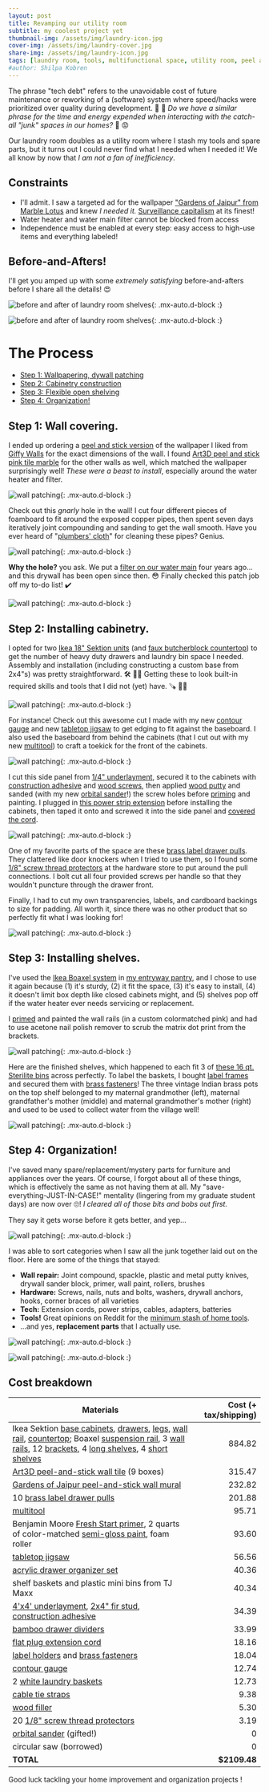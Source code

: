 ```yaml
---
layout: post
title: Revamping our utility room
subtitle: my coolest project yet
thumbnail-img: /assets/img/laundry-icon.jpg
cover-img: /assets/img/laundry-cover.jpg
share-img: /assets/img/laundry-icon.jpg
tags: [laundry room, tools, multifunctional space, utility room, peel and stick wallpaper, ikea boaxel, ikea sektion]
#author: Shilpa Kobren
---
```


The phrase "tech debt" refers to the unavoidable cost of future maintenance or 
reworking of a (software) system where speed/hacks 
were prioritized over quality during development. :money_with_wings: :money_with_wings: 
*Do we have a similar phrase for the time and energy expended when interacting with the catch-all "junk" spaces in our homes?* :woozy_face: :rage:

Our laundry room doubles as a utility room where I stash my tools and spare parts, but it turns out I could never find
what I needed when I needed it! We all know by now that *I am not a fan of inefficiency*. 

## Constraints
* I'll admit. I saw a targeted ad for the wallpaper 
  ["Gardens of Jaipur" from Marble Lotus](https://www.marble-lotus.com/collections/indian-wallpaper/products/gardens-of-jaipur) 
  and knew *I needed it.* [Surveillance capitalism](https://en.wikipedia.org/wiki/Surveillance_capitalism) at its finest! 
* Water heater and water main filter cannot be blocked from access
* Independence must be enabled at every step: easy access to high-use items and everything labeled!

## Before-and-Afters! 

I'll get you amped up with some *extremely satisfying* before-and-afters before I share all the details! :heart_eyes:

![before and after of laundry room shelves](../assets/img/laundry01.jpg){: .mx-auto.d-block :}

![before and after of laundry room shelves](../assets/img/laundry02.jpg){: .mx-auto.d-block :}

# The Process

* [Step 1: Wallpapering, dywall patching](#step-1-wall-covering)
* [Step 2: Cabinetry construction](#step-2-installing-cabinetry)
* [Step 3: Flexible open shelving](#step-3-installing-shelves)
* [Step 4: Organization!](#step-4-organization)

## Step 1: Wall covering.

I ended up ordering a [peel and stick version](https://www.giffywalls.com/jaipur-garden-wallpaper-c75) 
of the wallpaper I liked from [Giffy Walls](https://www.giffywalls.com/) for the exact dimensions of the wall. I found 
[Art3D peel and stick pink tile marble](https://www.amazon.com/dp/B0CTXZZRMS?ref=ppx_yo2ov_dt_b_product_details&th=1) for 
the other walls as well, which matched the wallpaper surprisingly well! *These were a beast to install*, especially around 
the water heater and filter. 

![wall patching](../assets/img/laundry04.jpg){: .mx-auto.d-block :}

Check out this *gnarly* hole in the wall! I cut four different pieces of foamboard to fit
around the exposed copper pipes, then spent seven days iteratively joint compounding and sanding to get the wall smooth. Have you ever heard of "[plumbers' cloth](https://www.amazon.com/ChampNet-Plumbers-Aluminum-Sandpaper-Projects/dp/B0BPJQMRKM)" for cleaning these pipes? Genius.

![wall patching](../assets/img/laundry03.jpg){: .mx-auto.d-block :}

**Why the hole?** you ask. We put a 
[filter on our water main](https://www.masslive.com/news/2022/08/cambridges-drinking-water-has-high-levels-of-toxic-forever-chemicals-city-to-switch-to-alternative-water-source-officials-say.html) 
four years ago... and this drywall has been open since then. :flushed:
Finally checked this patch job off my to-do list! :heavy_check_mark:

![wall patching](../assets/img/laundry05.jpg){: .mx-auto.d-block :}

## Step 2: Installing cabinetry.

I opted for two [Ikea 18" Sektion units](https://www.ikea.com/us/en/p/sektion-maximera-base-cabinet-6-fronts-6-low-drawers-white-vallstena-white-s59506432/) (and [faux butcherblock countertop](https://www.ikea.com/us/en/p/saeljan-countertop-oak-effect-laminate-80439214/)) 
to get the number of heavy duty drawers and laundry bin space I needed. 
Assembly and installation (including constructing a custom base from 2x4"s) was pretty straightforward. :hammer_and_wrench: :woman_mechanic:
Getting these to 
look built-in required skills and tools that I did not (yet) have. :carpentry_saw: :woman_artist:

![wall patching](../assets/img/laundry08.jpg){: .mx-auto.d-block :}

For instance! Check out this awesome cut I made with my new 
[contour gauge](https://www.amazon.com/General-Tools-Contour-Duplicator-6-Inch/dp/B00004T7RA) and new 
[tabletop jigsaw](https://www.amazon.com/dp/B071P6GZN5?ref=ppx_yo2ov_dt_b_product_details&th=1) to get 
edging to fit against the baseboard. I also used the baseboard from behind the cabinets (that I cut out with my new [multitool](https://www.amazon.com/gp/product/B07VBB55X5/ref=ppx_yo_dt_b_search_asin_title?th=1)) to craft 
a toekick for the front of the cabinets.

![wall patching](../assets/img/laundry06.jpg){: .mx-auto.d-block :}

I cut this side panel from [1/4" underlayment](https://www.homedepot.com/p/1-4-in-x-4-ft-x-4-ft-Underlayment-448821/202327790), 
secured it to the cabinets with [construction adhesive](https://www.homedepot.com/p/Loctite-Power-Grab-Heavy-Duty-Instant-Grab-9-oz-Latex-Construction-Adhesive-White-Cartridge-each-2032666/206432103) 
and [wood screws](https://www.homedepot.com/p/Everbilt-8-x-7-8-in-Zinc-Plated-Phillips-Flat-Head-Wood-Screw-12-Pack-829611/317479652), 
then applied [wood putty](https://www.homedepot.com/p/DAP-Plastic-Wood-X-with-DryDex-5-5-oz-All-Purpose-Wood-Filler-00540/206667344) and 
sanded (with my new [orbital sander](https://www.amazon.com/Ryobi-S652DGK-Squared-Orbital-Finishing/dp/B00OQOE73C)!) the screw holes before 
[priming](https://www.benjaminmoore.com/en-us/interior-exterior-paints-stains/product-catalog/fspip/fresh-start-premium-interior-primers?product=046) and painting.
I plugged in [this power strip extension](https://www.amazon.com/dp/B0CSSFS5GG) before installing the cabinets, then taped it onto and screwed it into the side panel 
and [covered the cord](https://www.amazon.com/gp/product/B07GPFDL1K/ref=ppx_yo_dt_b_search_asin_title).

![wall patching](../assets/img/laundry09.jpg){: .mx-auto.d-block :}

One of my favorite parts of the space are these [brass label drawer pulls](https://www.signaturehardware.com/rectangular-brass-drawer-pull-with-label-holder---polished-brass/365215.html).
They clattered like door knockers when I tried to use them, so I found some [1/8" screw thread protectors](https://www.amazon.com/DMiotech-Thread-Protectors-Rubber-Furniture/dp/B0B59MBP39) 
at the hardware store to put around the pull connections. I bolt cut all four provided screws per handle so that they wouldn't puncture through the drawer front. 

Finally, I had to cut my own transparencies, labels, and cardboard backings to size for padding. 
All worth it, since there was no other product that so perfectly fit what I was looking for! 

![wall patching](../assets/img/laundry07.jpg){: .mx-auto.d-block :}

## Step 3: Installing shelves.

I've used the [Ikea Boaxel system](https://www.ikea.com/us/en/cat/boaxel-system-47394/) in
[my entryway pantry](../2021-04-01-entry-closet/), and I chose to use it again because 
(1) it's sturdy, (2) it fit the space, (3) it's easy to install, 
(4) it doesn't limit box depth like closed cabinets might, and 
(5) shelves pop off if the water heater ever needs servicing or replacement.

I [primed](https://www.amazon.com/Rust-Oleum-249090-Painters-Purpose-12-Ounce/dp/B002BWOS08) and painted the wall 
rails (in a custom colormatched pink) and had to use acetone nail polish remover
to scrub the matrix dot print from the brackets. 

![wall patching](../assets/img/laundry10.jpg){: .mx-auto.d-block :}

Here are the finished shelves, which happened to each fit 3 of [these 16 qt. Sterilite bins](https://www.amazon.com/Sterilite-16448012-Quart-Storage-12-Pack/dp/B002BDTEU6) 
across perfectly.
To label the baskets, I bought [label frames](https://www.amazon.com/dp/B07P2NG8QZ) and secured them with [brass fasteners](https://www.amazon.com/dp/B08MPRHKP6)! 
The three vintage Indian brass pots on the top shelf belonged to my maternal grandmother (left), maternal grandfather's mother (middle) and maternal grandmother's mother (right) 
and used to be used to collect water from the village well!

![wall patching](../assets/img/laundry14.jpg){: .mx-auto.d-block :}

## Step 4: Organization!

I've saved many spare/replacement/mystery parts for furniture and appliances over the years. 
Of course, I forgot about all of these things, which is effectively the same as not having them at all. My 
"save-everything-JUST-IN-CASE!" mentality (lingering from my graduate student days) are now over :roll_eyes:! 
*I cleared all of those bits and bobs out first.*

They say it gets worse before it gets better, and yep...

![wall patching](../assets/img/laundry11.jpg){: .mx-auto.d-block :}

I was able to sort categories when I saw all the junk together laid out on the floor. Here are some of the things that stayed: 

* **Wall repair:** Joint compound, spackle, plastic and metal putty knives, drywall sander block, primer, wall paint, rollers, brushes
* **Hardware:** Screws, nails, nuts and bolts, washers, drywall anchors, hooks, corner braces of all varieties
* **Tech:** Extension cords, power strips, cables, adapters, batteries
* **Tools!** Great opinions on Reddit for the [minimum stash of home tools](https://www.reddit.com/r/Tools/comments/13klh7x/what_are_some_home_essentialsmusthave_tools/).
* ...and yes, **replacement parts** that I actually use.


![wall patching](../assets/img/laundry12.jpg){: .mx-auto.d-block :}

![wall patching](../assets/img/laundry13.gif){: .mx-auto.d-block :}

## Cost breakdown

| Materials | Cost (+ tax/shipping) | 
| --- | ---: | 
| Ikea Sektion [base cabinets](https://www.ikea.com/us/en/p/sektion-maximera-base-cabinet-6-fronts-6-low-drawers-white-vallstena-white-s59506432/), [drawers](https://www.ikea.com/us/en/p/sektion-base-cabinet-with-4-drawers-white-maximera-veddinge-white-s89034313/), [legs](https://www.ikea.com/us/en/p/sektion-leg-10265518/), [wall rail](https://www.ikea.com/us/en/p/sektion-suspension-rail-galvanized-60261527/), [countertop](https://www.ikea.com/us/en/p/saeljan-countertop-oak-effect-laminate-80439214/); Boaxel [suspension rail](https://www.ikea.com/us/en/p/boaxel-suspension-rail-white-60474270/), 3 [wall rails](https://www.ikea.com/us/en/p/boaxel-wall-upright-white-00448731/), 12 [brackets](https://www.ikea.com/us/en/p/boaxel-bracket-white-60448733/), 4 [long shelves](https://www.ikea.com/us/en/p/boaxel-shelf-white-90448736/), 4 [short shelves](https://www.ikea.com/us/en/p/boaxel-adjustable-shelf-white-30463744/) | 884.82 | 
| [Art3D peel-and-stick wall tile](https://www.amazon.com/dp/B0CTXZPHGD) (9 boxes) | 315.47 | 
| [Gardens of Jaipur peel-and-stick wall mural](https://www.giffywalls.com/jaipur-garden-wallpaper-c75) | 232.82 | 
| 10 [brass label drawer pulls](https://www.signaturehardware.com/rectangular-brass-drawer-pull-with-label-holder---polished-brass/365215.html) | 201.88 | 
| [multitool](https://www.amazon.com/dp/B07VBB55X5?ref=ppx_yo2ov_dt_b_product_details&th=1) | 95.71 | 
| Benjamin Moore [Fresh Start primer](https://store.benjaminmoore.com/storefront/us/en/coating/interior-exterior-primers/benjamin-moore/fresh-start-high-hiding-all-purpose-primer/fresh-start/p/0046?size=SIZE-004), 2 quarts of color-matched [semi-gloss paint](https://store.benjaminmoore.com/storefront/us/en/coating/interior-exterior-primers/benjamin-moore/fresh-start-high-hiding-all-purpose-primer/fresh-start/p/0046?size=SIZE-004), foam roller | 93.60 | 
| [tabletop jigsaw](https://www.amazon.com/dp/B071P6GZN5?ref=ppx_yo2ov_dt_b_product_details&th=1) | 56.56 | 
| [acrylic drawer organizer set](https://www.amazon.com/dp/B0CL28Y8Y6) | 40.36 | 
| shelf baskets and plastic mini bins from TJ Maxx | 40.34 | 
| [4'x4' underlayment](https://www.homedepot.com/p/1-4-in-x-4-ft-x-4-ft-Underlayment-448821/202327790), [2x4" fir stud](https://www.homedepot.com/p/2-in-x-4-in-x-96-in-Premium-Burrill-Fir-Stud-1000020053/206262176), [construction adhesive](https://www.homedepot.com/p/Loctite-Power-Grab-Heavy-Duty-Instant-Grab-9-oz-Latex-Construction-Adhesive-White-Cartridge-each-2032666/206432103) | 34.39 | 
| [bamboo drawer dividers](https://www.amazon.com/dp/B08B397DMF) | 33.99 | 
| [flat plug extension cord](https://www.amazon.com/dp/B0CSSFS5GG) | 18.16 | 
| [label holders](https://www.amazon.com/dp/B07P2NG8QZ) and [brass fasteners](https://www.amazon.com/dp/B08MPRHKP6) | 18.04 | 
| [contour gauge](https://www.amazon.com/General-Tools-Contour-Duplicator-6-Inch/dp/B00004T7RA) | 12.74 | 
| 2 [white laundry baskets](https://www.acehardware.com/departments/home-and-decor/laundry-care/laundry-bags-and-hampers/68601) | 12.73 | 
| [cable tie straps](https://www.amazon.com/dp/B001E1Y5O6) | 9.38 | 
| [wood filler](https://www.homedepot.com/p/DAP-Plastic-Wood-X-with-DryDex-5-5-oz-All-Purpose-Wood-Filler-00540/206667344) | 5.30 | 
| 20 [1/8" screw thread protectors](https://www.amazon.com/DMiotech-Thread-Protectors-Rubber-Furniture/dp/B0B59MBP39) | 3.19 | 
| [orbital sander](https://www.amazon.com/Ryobi-S652DGK-Squared-Orbital-Finishing/dp/B00OQOE73C) (gifted!) | 0 | 
| circular saw (borrowed) | 0 | 
| **TOTAL** | **$2109.48** |

Good luck tackling your home improvement and organization projects ! 
